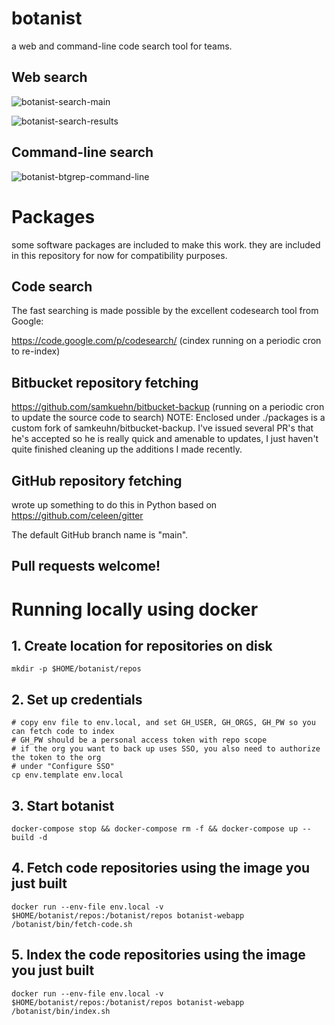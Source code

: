 # botanist
a web and command-line code search tool for teams.

## Web search
![botanist-search-main](docs/botanist-search-main.png)

![botanist-search-results](docs/botanist-search-results.png)

## Command-line search
![botanist-btgrep-command-line](docs/botanist-btgrep-command-line.png)

# Packages

some software packages are included to make this work. they are included
in this repository for now for compatibility purposes.

## Code search
The fast searching is made possible by the excellent codesearch tool
from Google:

https://code.google.com/p/codesearch/
(cindex running on a periodic cron to re-index)

## Bitbucket repository fetching
https://github.com/samkuehn/bitbucket-backup
(running on a periodic cron to update the source code to search)
NOTE: Enclosed under ./packages is a custom fork of
samkeuhn/bitbucket-backup. I've issued several PR's that he's accepted
so he is really quick and amenable to updates, I just haven't quite
finished cleaning up the additions I made recently.

## GitHub repository fetching
wrote up something to do this in Python based on
https://github.com/celeen/gitter

The default GitHub branch name is "main".

## Pull requests welcome!

# Running locally using docker

## 1. Create location for repositories on disk
```
mkdir -p $HOME/botanist/repos
```

## 2. Set up credentials

```
# copy env file to env.local, and set GH_USER, GH_ORGS, GH_PW so you can fetch code to index
# GH_PW should be a personal access token with repo scope
# if the org you want to back up uses SSO, you also need to authorize the token to the org
# under "Configure SSO"
cp env.template env.local
```

## 3. Start botanist

```
docker-compose stop && docker-compose rm -f && docker-compose up --build -d
```

## 4. Fetch code repositories using the image you just built

```
docker run --env-file env.local -v $HOME/botanist/repos:/botanist/repos botanist-webapp /botanist/bin/fetch-code.sh
```

## 5. Index the code repositories using the image you just built

```
docker run --env-file env.local -v $HOME/botanist/repos:/botanist/repos botanist-webapp /botanist/bin/index.sh
```
